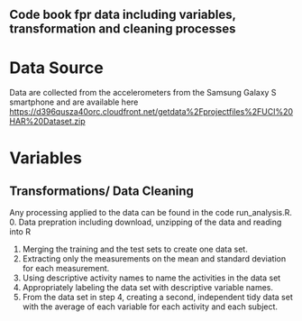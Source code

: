 ## Code book fpr data including variables, transformation and cleaning processes

# Data Source
Data are collected from the accelerometers from the Samsung Galaxy S smartphone and are available here https://d396qusza40orc.cloudfront.net/getdata%2Fprojectfiles%2FUCI%20HAR%20Dataset.zip

# Variables

## Transformations/ Data Cleaning
Any processing applied to the data can be found in the code run_analysis.R.
0. Data prepration including download, unzipping of the data and reading into R
1. Merging the training and the test sets to create one data set.
2. Extracting only the measurements on the mean and standard deviation for each measurement.
3. Using descriptive activity names to name the activities in the data set
4. Appropriately labeling the data set with descriptive variable names.
5. From the data set in step 4, creating a second, independent tidy data set with the average of each variable for each activity and each subject.
